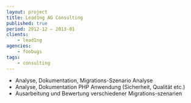 ```yaml
---
layout: project
title: Lead1ng AG Consulting
published: true
period: 2012-12 – 2013-01
clients:
    - lead1ng
agencies:
    - foobugs
tags:
    - consulting
---
```

- Analyse, Dokumentation, Migrations-Szenario Analyse
- Analyse, Dokumentation PHP Anwendung (Sicherheit, Qualität etc.)
- Ausarbeitung und Bewertung verschiedener Migrations-szenarien 
